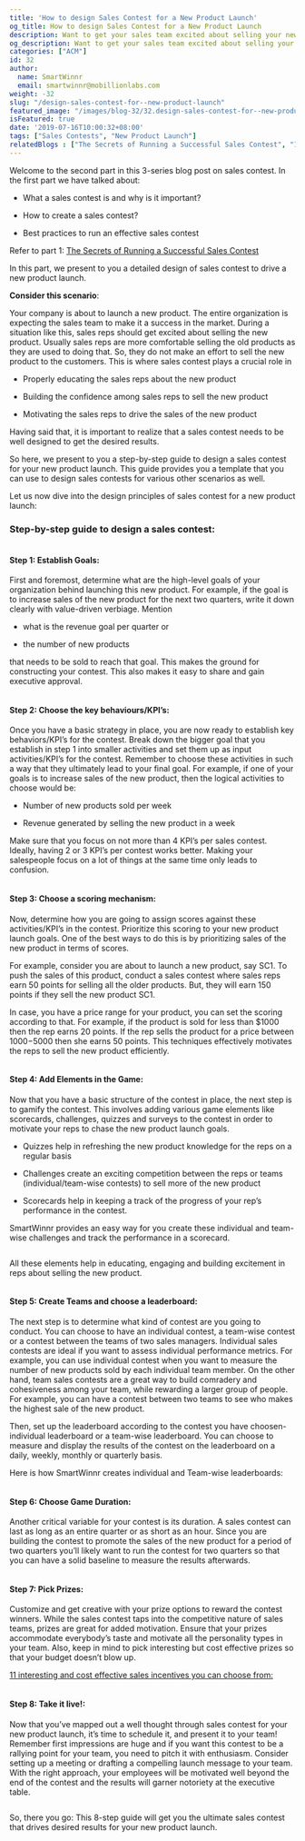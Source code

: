```yaml
---
title: 'How to design Sales Contest for a New Product Launch'
og_title: How to design Sales Contest for a New Product Launch
description: Want to get your sales team excited about selling your new product? Design a perfect sales contest to motivate them to sell the new product.
og_description: Want to get your sales team excited about selling your new product? Design a perfect sales contest to motivate them to sell the new product.
categories: ["ACM"]
id: 32
author:
  name: SmartWinnr
  email: smartwinnr@mobillionlabs.com
weight: -32
slug: "/design-sales-contest-for--new-product-launch"
featured_image: "/images/blog-32/32.design-sales-contest-for--new-product-launch.png"
isFeatured: true
date: '2019-07-16T10:00:32+08:00'
tags: ["Sales Contests", "New Product Launch"]
relatedBlogs : ["The Secrets of Running a Successful Sales Contest", "11 Sales incentive ideas to keep your sales team motivated", "Games for New Hire Onboarding"]
---
```


Welcome to the second part in this 3-series blog post on sales contest. In the first part we have talked about:

* What a sales contest is and why is it important?

* How to create a sales contest?

* Best practices to run an effective sales contest 

Refer to part 1: [The Secrets of Running a Successful Sales Contest](https://www.smartwinnr.com/post/games-for-new-hire-onboarding/)

In this part, we present to you a detailed design of sales contest to drive a new product launch.

**Consider this scenario**:

Your company is about to launch a new product. The entire organization is expecting the sales team to make it a success in the market. During a situation like this, sales reps should get excited about selling the new product. Usually sales reps are more comfortable selling the old products as they are used to doing that. So, they do not make an effort to sell the new product to the customers. This is where sales contest plays a crucial role in

* Properly educating the sales reps about the new product

* Building the confidence among sales reps to sell the new product

* Motivating the sales reps to drive the sales of the new product

Having said that, it is important to realize that a sales contest needs to be well designed to get the desired results. 

So here, we present to you a step-by-step guide to design a sales contest for your new product launch. This guide provides you a template that you can use to design sales contests for various other scenarios as well.

Let us now dive into the design principles of sales contest for a new product launch:

### Step-by-step guide to design a sales contest:

<img alt="" src="/images/blog-32/contest design.png" class="ml-padding-top0 ml-padding-bottom0">

#### **Step 1: Establish Goals**: 

First and foremost, determine what are the high-level goals of your organization behind launching this new product. For example, if the goal is to increase sales of the new product for the next two quarters, write it down clearly with value-driven verbiage. Mention 

* what is the revenue goal per quarter or

* the number of new products 

that needs to be sold to reach that goal. This makes the ground for constructing your contest. This also makes it easy to share and gain executive approval. 

<img alt="" src="/images/blog-32/contest design 1.png" class="ml-padding-top0 ml-padding-bottom0">

#### **Step 2: Choose the key behaviours/KPI’s**:

Once you have a basic strategy in place, you are now ready to establish key behaviors/KPI’s for the contest. Break down the bigger goal that you establish in step 1 into smaller activities and set them up as input activities/KPI’s for the contest. Remember to choose these activities in such a way that they ultimately lead to your final goal. For example, if one of your goals is to increase sales of the new product, then the logical activities to choose would be:

* Number of new products sold per week 

* Revenue generated by selling the new product in a week 

Make sure that you focus on not more than 4 KPI’s per sales contest. Ideally, having 2 or 3 KPI’s per contest works better. Making your salespeople focus on a lot of things at the same time only leads to confusion.

<img alt="" src="/images/blog-32/contest design 2.png" class="ml-padding-top0 ml-padding-bottom0">

#### **Step 3: Choose a scoring mechanism**:

Now, determine how you are going to assign scores against these activities/KPI’s in the contest. Prioritize this scoring to your new product launch goals. One of the best ways to do this is by prioritizing sales of the new product in terms of scores.

For example, consider you are about to launch a new product, say SC1. To push the sales of this product, conduct a sales contest where sales reps earn 50 points for selling all the older products. But, they will earn 150 points if they sell the new product SC1. 

In case, you have a price range for your product, you can set the scoring according to that. For example, if the product is sold for less than $1000 then the rep earns 20 points. If the rep sells the product for a price between $1000-$5000 then she earns 50 points. This techniques effectively motivates the reps to sell the new product efficiently.

<img alt="" src="/images/blog-32/contest design 3.png" class="ml-padding-top0 ml-padding-bottom0">

#### **Step 4: Add Elements in the Game**:

Now that you have a basic structure of the contest in place, the next step is to gamify the contest. This involves adding various game elements like scorecards, challenges, quizzes and surveys to the contest in order to motivate your reps to chase the new product launch goals.

* Quizzes help in refreshing the new product knowledge for the reps on a regular basis

* Challenges create an exciting competition between the reps or teams (individual/team-wise contests) to sell more of the new product

* Scorecards help in keeping a track of the progress of your rep’s performance in the contest.

SmartWinnr provides an easy way for you create these individual and team-wise challenges and track the performance in a scorecard.

<div class="row">
  <div class="col-lg-6 col-md-6 col-sm-12 col-xs-12">
    <img alt="" src="/images/blog-32/challenges individual.png" class="ml-padding-top0 ml-padding-bottom0">
  </div>
  <div class="col-lg-6 col-md-6 col-sm-12 col-xs-12">
    <img alt="" src="/images/blog-32/challenges team.png" class="ml-padding-top0 ml-padding-bottom0">
  </div>
</div>

All these elements help in educating, engaging and building excitement in reps about selling the new product.

<img alt="" src="/images/blog-32/contest design 4.png" class="ml-padding-top0 ml-padding-bottom0">

#### **Step 5: Create Teams and choose a leaderboard**:

The next step is to determine what kind of contest are you going to conduct. You can choose to have an individual contest, a team-wise contest or a contest between the teams of two sales managers. Individual sales contests are ideal if you want to assess individual performance metrics. For example, you can use individual contest when you want to measure the number of new products sold by each individual team member. On the other hand, team sales contests are a great way to build comradery and cohesiveness among your team, while rewarding a larger group of people. For example, you can have a contest between two teams to see who makes the highest sale of the new product.

Then, set up the leaderboard according to the contest you have choosen- individual leaderboard or a team-wise leaderboard. You can choose to measure and display the results of the contest on the leaderboard on a daily, weekly, monthly or quarterly basis. 

Here is how SmartWinnr creates individual and Team-wise leaderboards:

<div class="row">
  <div class="col-lg-6 col-md-6 col-sm-12 col-xs-12">
    <img alt="" src="/images/blog-32/competition individual.png" class="ml-padding-top0 ml-padding-bottom0">
  </div>
  <div class="col-lg-6 col-md-6 col-sm-12 col-xs-12">
    <img alt="" src="/images/blog-32/competition team.png" class="ml-padding-top0 ml-padding-bottom0">
  </div>
</div>

<img alt="" src="/images/blog-32/contest design 5.png" class="ml-padding-top0 ml-padding-bottom0">

#### **Step 6: Choose Game Duration**:

Another critical variable for your contest is its duration. A sales contest can last as long as an entire quarter or as short as an hour. Since you are building the contest to promote the sales of the new product for a period of two quarters you’ll likely want to run the contest for two quarters so that you can have a solid baseline to measure the results afterwards.

<img alt="" src="/images/blog-32/contest design 6.png" class="ml-padding-top0 ml-padding-bottom0">

#### **Step 7: Pick Prizes**:

Customize and get creative with your prize options to reward the contest winners. While the sales contest taps into the competitive nature of sales teams, prizes are great for added motivation. Ensure that your prizes accommodate everybody’s taste and motivate all the personality types in your team. Also, keep in mind to pick interesting but cost effective prizes so that your budget doesn’t blow up. 

[11 interesting and cost effective sales incentives you can choose from:](https://www.smartwinnr.com/post/sales-incentive-ideas-to-keep-your-sales-team-motivated/)

<img alt="" src="/images/blog-32/contest design 7.png" class="ml-padding-top0 ml-padding-bottom0">

#### **Step 8: Take it live!**:

Now that you’ve mapped out a well thought through sales contest for your new product launch, it’s time to schedule it, and present it to your team! Remember first impressions are huge and if you want this contest to be a rallying point for your team, you need to pitch it with enthusiasm. Consider setting up a meeting or drafting a compelling launch message to your team. With the right approach, your employees will be motivated well beyond the end of the contest and the results will garner notoriety at the executive table.

<img alt="" src="/images/blog-32/contest design 8.png" class="ml-padding-top0 ml-padding-bottom0">

So, there you go: This 8-step guide will get you the ultimate sales contest that drives desired results for your new product launch.